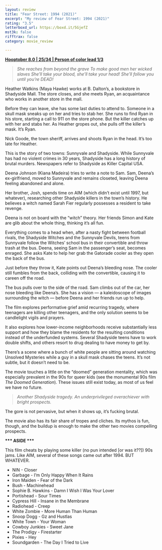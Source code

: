 ```yaml
---
layout: review
title: "Fear Street: 1994 (2021)"
excerpt: "My review of Fear Street: 1994 (2021)"
rating: "3.5"
letterboxd_url: https://boxd.it/5GjefZ
mst3k: false
rifftrax: false
category: movie_review

---
```


<b><a href="https://boxd.it/pOvfW/detail">Hooptober 8.0 | 25/34 | Person of color lead 1/3</a></b>

<blockquote><i>She reaches from beyond the grave
To make good men her wicked slaves
She’ll take your blood, she’ll take your head!
She’ll follow you until you’re DEAD!</i></blockquote>

Heather Watkins (Maya Hawke) works at B. Dalton’s, a bookstore in Shadyside Mall. The store closes, and she meets Ryan, an acquaintance who works in another store in the mall.

Before they can leave, she has some last duties to attend to. Someone in a skull mask sneaks up on her and tries to stab her. She runs to find Ryan in his store, starting a call to 911 on the store phone. But the killer catches up with her and stabs her. As Heather gropes out, she pulls off the killer’s mask. It’s Ryan.

Nick Goode, the town sheriff, arrives and shoots Ryan in the head. It’s too late for Heather.

This is the story of two towns: Sunnyvale and Shadyside. While Sunnyvale has had no violent crimes in 30 years, Shadyside has a long history of brutal murders. Newspapers refer to Shadyside as Killer Capital USA.

Deena Johnson (Kiana Madeira) tries to write a note to Sam. Sam, Deena’s ex-girlfriend, moved to Sunnyvale and remains closeted, leaving Deena feeling abandoned and alone.

Her brother, Josh, spends time on AIM (which didn’t exist until 1997, but whatever), researching other Shadyside killers in the town’s history. He believes a witch named Sarah Fier regularly possesses a resident to take revenge.

Deena is not on board with the “witch” theory. Her friends Simon and Kate are glib about the whole thing, thinking it’s all fun.

Everything comes to a head when, after a nasty fight between football rivals, the Shadyside Witches and the Sunnyvale Devils, teens from Sunnyvale follow the Witches’ school bus in their convertible and throw trash at the bus. Deena, seeing Sam in the passenger’s seat, becomes enraged. She asks Kate to help her grab the Gatorade cooler as they open the back of the bus.

Just before they throw it, Kate points out Deena’s bleeding nose. The cooler still fumbles from the back, colliding with the convertible, causing it to careen off the road.

The bus pulls over to the side of the road. Sam climbs out of the car, her nose bleeding like Deena’s. She has a vision — a kaleidoscope of images surrounding the witch — before Deena and her friends run up to help.

The film explores performative grief amid recurring tragedy, where teenagers are killing other teenagers, and the only solution seems to be candlelight vigils and prayers.

It also explores how lower-income neighborhoods receive substantially less support and how they blame the residents for the resulting conditions instead of the underfunded systems. Several Shadyside teens have to work double shifts, and others resort to drug dealing to have money to get by.

There’s a scene where a bunch of white people are sitting around watching Unsolved Mysteries while a guy in a skull mask chases the teens. It’s not subtle, but it doesn’t need to be.

The movie touches a little on the “doomed” generation mentality, which was especially prevalent in the 90s for queer kids (see the monumental 90s film <i>The Doomed Generation</i>). These issues still exist today, as most of us feel we have no future.

<blockquote><i>Another Shadyside tragedy. An underprivileged overachiever with bright prospects.</i></blockquote>

The gore is not pervasive, but when it shows up, it’s fucking brutal.

The movie also has its fair share of tropes and cliches. Its mythos is fun, though, and the buildup is enough to make the other two movies compelling prospects.

<b>*** ASIDE ***</b>

This film cheats by playing some killer (no pun intended [or was it??]) 90s jams. Like AIM, several of these songs came out after 1994. BUT WHATEVER.
* NIN - Closer
* Garbage - I’m Only Happy When It Rains
* Iron Maiden - Fear of the Dark
* Bush - Machinehead
* Sophie B. Hawkins - Damn I Wish I Was Your Lover
* Portishead - Sour Times
* Cypress Hill - Insane in the Membrane
* Radiohead - Creep
* White Zombie - More Human Than Human
* Snoop Dogg - Gz and Hustlas
* White Town - Your Woman
* Cowboy Junkies - Sweet Jane
* The Prodigy - Firestarter
* Pixies - Hey
* Soundgarden - The Day I Tried to Live